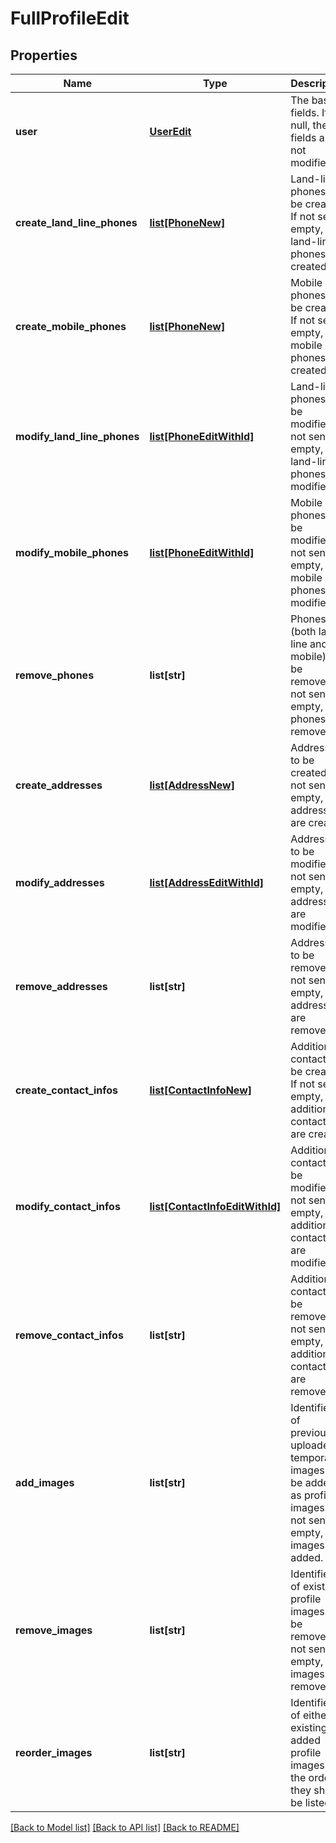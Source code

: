 # FullProfileEdit

## Properties
Name | Type | Description | Notes
------------ | ------------- | ------------- | -------------
**user** | [**UserEdit**](UserEdit.md) | The basic fields. If null, the fields are not modified | [optional] 
**create_land_line_phones** | [**list[PhoneNew]**](PhoneNew.md) | Land-line phones to be created. If not sent / empty, no land-line phones are created.  | [optional] 
**create_mobile_phones** | [**list[PhoneNew]**](PhoneNew.md) | Mobile phones to be created. If not sent / empty, no mobile phones are created.  | [optional] 
**modify_land_line_phones** | [**list[PhoneEditWithId]**](PhoneEditWithId.md) | Land-line phones to be modified. If not sent / empty, no land-line phones are modified  | [optional] 
**modify_mobile_phones** | [**list[PhoneEditWithId]**](PhoneEditWithId.md) | Mobile phones to be modified. If not sent / empty, no mobile phones are modified.  | [optional] 
**remove_phones** | **list[str]** | Phones (both land-line and mobile) to be removed. If not sent / empty, no phones are removed.  | [optional] 
**create_addresses** | [**list[AddressNew]**](AddressNew.md) | Addresses to be created. If not sent / empty, no  addresses are created.  | [optional] 
**modify_addresses** | [**list[AddressEditWithId]**](AddressEditWithId.md) | Addresses to be modified. If not sent / empty, no  addresses are modified.  | [optional] 
**remove_addresses** | **list[str]** | Addresses to be removed. If not sent / empty, no addresses are removed.  | [optional] 
**create_contact_infos** | [**list[ContactInfoNew]**](ContactInfoNew.md) | Additional contacts to be created. If not sent / empty, no additional contacts are created.  | [optional] 
**modify_contact_infos** | [**list[ContactInfoEditWithId]**](ContactInfoEditWithId.md) | Additional contacts to be modified. If not sent / empty, no  additional contacts are modified.  | [optional] 
**remove_contact_infos** | **list[str]** | Additional contacts to be removed. If not sent / empty, no additional contacts are removed.  | [optional] 
**add_images** | **list[str]** | Identifiers of previously uploaded temporary images to be added as profile images. If not sent / empty, no images are added.  | [optional] 
**remove_images** | **list[str]** | Identifiers of existing profile images to be removed. If not sent / empty, no images are removed.  | [optional] 
**reorder_images** | **list[str]** | Identifiers of either existing or added profile images in the order they should be listed.  | [optional] 

[[Back to Model list]](../README.md#documentation-for-models) [[Back to API list]](../README.md#documentation-for-api-endpoints) [[Back to README]](../README.md)


